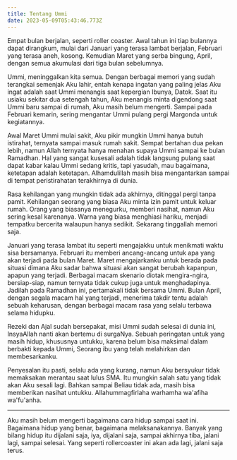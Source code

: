 ```yaml
---
title: Tentang Ummi
date: 2023-05-09T05:43:46.773Z
---
```

Empat bulan berjalan, seperti roller coaster.<!--more--> Awal tahun ini tiap bulannya dapat dirangkum, mulai dari Januari yang terasa lambat berjalan, Februari yang terasa aneh, kosong. Kemudian Maret yang serba bingung, April, dengan semua akumulasi dari tiga bulan sebelumnya.

Ummi, meninggalkan kita semua. Dengan berbagai memori yang sudah terangkai semenjak Aku lahir, entah kenapa ingatan yang paling jelas Aku ingat adalah saat Ummi menangis saat kepergian Ibunya, Datok. Saat itu usiaku sekitar dua setengah tahun, Aku menangis minta digendong saat Ummi baru sampai di rumah, Aku masih belum mengerti. Sampai pada Februari kemarin, sering mengantar Ummi pulang pergi Margonda untuk kegiatannya.

Awal Maret Ummi mulai sakit, Aku pikir mungkin Ummi hanya butuh istirahat, ternyata sampai masuk rumah sakit. Sempat bertahan dua pekan lebih, namun Allah ternyata hanya menahan supaya Ummi sampai ke bulan Ramadhan. Hal yang sangat kusesali adalah tidak langsung pulang saat dapat kabar kalau Ummi sedang kritis, tapi yasudah, mau bagaimana, ketetapan adalah ketetapan. Alhamdulillah masih bisa mengantarkan sampai di tempat peristirahatan terakhirnya di dunia.

Rasa kehilangan yang mungkin tidak ada akhirnya, ditinggal pergi tanpa pamit. Kehilangan seorang yang biasa Aku minta izin pamit untuk keluar rumah. Orang yang biasanya menegurku, memberi nasihat, namun Aku sering kesal karenanya. Warna yang biasa menghiasi hariku, menjadi tempatku bercerita walaupun hanya sedikit. Sekarang tinggallah memori saja.

Januari yang terasa lambat itu seperti mengajakku untuk menikmati waktu sisa bersamanya. Februari itu memberi ancang-ancang untuk apa yang akan terjadi pada bulan Maret. Maret mengajarkanku untuk berada pada situasi dimana Aku sadar bahwa situasi akan sangat berubah kapanpun, apapun yang terjadi. Berbagai macam skenario diotak mengira-ngira, bersiap-siap, namun ternyata tidak cukup juga untuk menghadapinya. Jadilah pada Ramadhan ini, pertamakali tidak bersama Ummi. Bulan April, dengan segala macam hal yang terjadi, menerima takdir tentu adalah sebuah keharusan, dengan berbagai macam rasa yang selalu terbawa selama hidupku.

Rezeki dan Ajal sudah bersepakat, misi Ummi sudah selesai di dunia ini, InsyaAllah nanti akan bertemu di surgaNya. Sebuah peringatan untuk yang masih hidup, khususnya untukku, karena belum bisa maksimal dalam berbakti kepada Ummi, Seorang ibu yang telah melahirkan dan membesarkanku.

Penyesalan itu pasti, selalu ada yang kurang, namun Aku bersyukur tidak memaksakan merantau saat lulus SMA. Itu mungkin salah satu yang tidak akan Aku sesali lagi. Bahkan sampai Beliau tidak ada, masih bisa memberikan nasihat untukku. Allahummagfirlaha warhamha wa'afiha wa'fu'anha.

---
Aku masih belum mengerti bagaimana cara hidup sampai saat ini. Bagaimana hidup yang benar, bagaimana melaksanakannya. Banyak yang bilang hidup itu dijalani saja, iya, dijalani saja, sampai akhirnya tiba, jalani lagi, sampai selesai. Yang seperti rollercoaster ini akan ada lagi, jalani saja terus.
